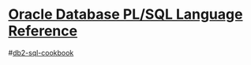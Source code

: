 # [Oracle Database PL/SQL Language Reference](https://docs.oracle.com/database/121/LNPLS/fundamentals.htm#LNPLS251)



#[db2-sql-cookbook](http://db2-sql-cookbook.org/#_introduction)



